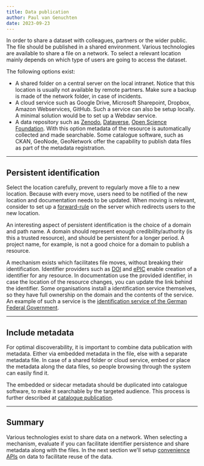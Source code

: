 ```yaml
---
title: Data publication
author: Paul van Genuchten
date: 2023-09-23
---
```


In order to share a dataset with colleagues, partners or the wider public. The file should be published in a shared environment. Various technologies are available to share a file on a network. To select a relevant location mainly depends on which type of users are going to access the dataset.

The following options exist:

- A shared folder on a central server on the local intranet. Notice that this location is usually not available by remote partners. Make sure a backup is made of the network folder, in case of incidents. 
- A cloud service such as Google Drive, Microsoft Sharepoint, Dropbox, Amazon Webservices, GitHub. Such a service can also be setup locally. A minimal solution would be to set up a Webdav service.
- A data repository such as [Zenodo](https://zenodo.org/), [Dataverse](https://dataverse.org), [Open Science Foundation](https://osf.io). With this option metadata of the resource is automatically collected and made searchable. Some catalogue software, such as CKAN, GeoNode, GeoNetwork offer the capability to publish data files as part of the metadata registration.

---

## Persistent identification

Select the location carefully, prevent to regularly move a file to a new location. Because with every move, users need to be notified of the new location and documentation needs to be updated. When moving is relevant, consider to set up a [forward-rule](https://en.wikipedia.org/forward-rule) on the server which redirects users to the new location. 

An interesting aspect of persistent identification is the choice of a domain and path name. A domain should represent enough credibility/authority (is this a trusted resource), and should be persistent for a longer period. A project name, for example, is not a good choice for a domain to publish a resource. 

A mechanism exists which facilitates file moves, without breaking their identification. Identifier providers such as [DOI](https://doi.org) and [ePIC](http://www.pidconsortium.net) enable creation of a identifier for any resource. In documentation use the provided identifier, in case the location of the resource changes, you can update the link behind the identifier. Some organisations install a identification service themselves, so they have full ownership on the domain and the contents of the service. An example of such a service is the [identification service of the German Federal Government](https://www.gdi-de.org/en/SDI/components/GDI-DE%20Registry).

---

## Include metadata

For optimal discoverability, it is important to combine data publication with metadata. Either via embedded metadata in the file, else with a separate metadata file. In case of a shared folder or cloud service, embed or place the metadata along the data files, so people browsing through the system can easily find it.

The embedded or sidecar metadata should be duplicated into catalogue software, to make it searchable by the targeted audience. This process is further described at [catalogue publication](./3-catalog-publication.md).

---

## Summary

Various technologies exist to share data on a network. When selecting a mechanism, evaluate if you can facilitate identifier persistence and share metadata along with the files. In the next section we'll setup [convenience APIs](./7-providing-mapservices.md) on data to facilitate reuse of the data.
